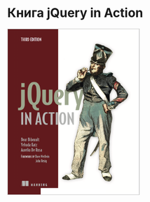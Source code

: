 # Книга jQuery in Action
<img src="cover.png" alt="" style="width: 300px; border: 1px solid #CCC;">
